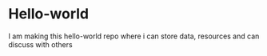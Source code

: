 # Hello-world
I am making this hello-world repo where i can store data, resources and can discuss with others
